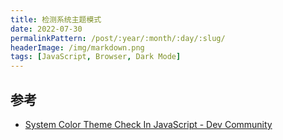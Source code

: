 ```yaml
---
title: 检测系统主题模式
date: 2022-07-30
permalinkPattern: /post/:year/:month/:day/:slug/
headerImage: /img/markdown.png
tags: [JavaScript, Browser, Dark Mode]
---
```


## 参考

- [System Color Theme Check In JavaScript - Dev Community](https://dev.to/bibekkakati/system-color-theme-check-in-javascript-1la9)
